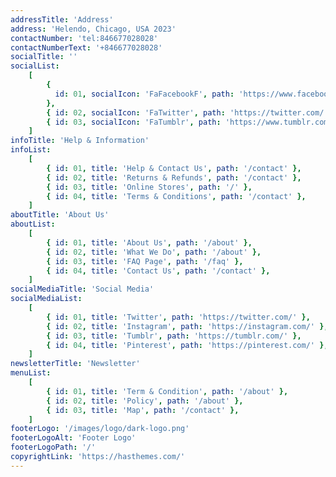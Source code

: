 ```yaml
---
addressTitle: 'Address'
address: 'Helendo, Chicago, USA 2023'
contactNumber: 'tel:846677028028'
contactNumberText: '+846677028028'
socialTitle: ''
socialList:
    [
        {
          id: 01, socialIcon: 'FaFacebookF', path: 'https://www.facebook.com/',
        },
        { id: 02, socialIcon: 'FaTwitter', path: 'https://twitter.com/' },
        { id: 03, socialIcon: 'FaTumblr', path: 'https://www.tumblr.com/' },
    ]
infoTitle: 'Help & Information'
infoList:
    [
        { id: 01, title: 'Help & Contact Us', path: '/contact' },
        { id: 02, title: 'Returns & Refunds', path: '/contact' },
        { id: 03, title: 'Online Stores', path: '/' },
        { id: 04, title: 'Terms & Conditions', path: '/contact' },
    ]
aboutTitle: 'About Us'
aboutList:
    [
        { id: 01, title: 'About Us', path: '/about' },
        { id: 02, title: 'What We Do', path: '/about' },
        { id: 03, title: 'FAQ Page', path: '/faq' },
        { id: 04, title: 'Contact Us', path: '/contact' },
    ]
socialMediaTitle: 'Social Media'
socialMediaList:
    [
        { id: 01, title: 'Twitter', path: 'https://twitter.com/' },
        { id: 02, title: 'Instagram', path: 'https://instagram.com/' },
        { id: 03, title: 'Tumblr', path: 'https://tumblr.com/' },
        { id: 04, title: 'Pinterest', path: 'https://pinterest.com/' },
    ]
newsletterTitle: 'Newsletter'
menuList:
    [
        { id: 01, title: 'Term & Condition', path: '/about' },
        { id: 02, title: 'Policy', path: '/about' },
        { id: 03, title: 'Map', path: '/contact' },
    ]
footerLogo: '/images/logo/dark-logo.png'
footerLogoAlt: 'Footer Logo'
footerLogoPath: '/'
copyrightLink: 'https://hasthemes.com/'
---
```

